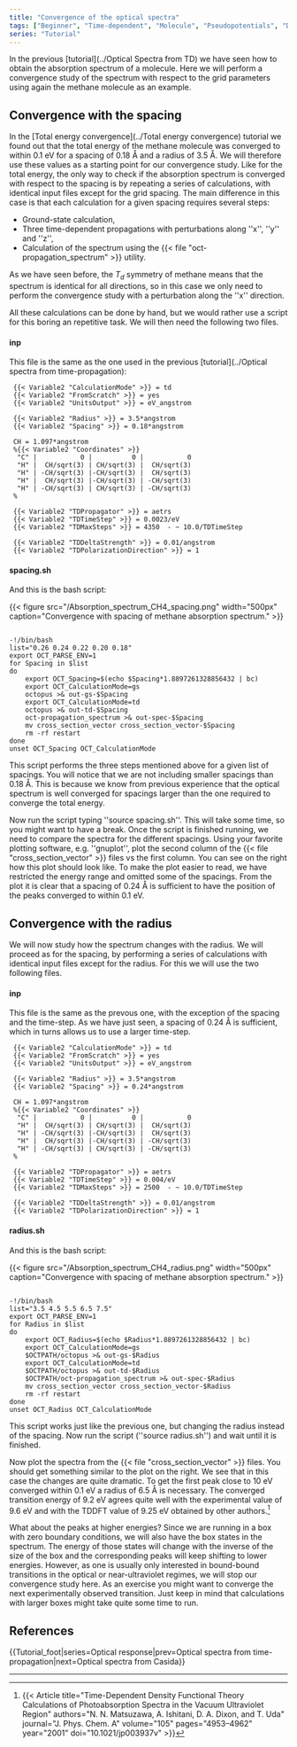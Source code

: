 ```yaml
---
title: "Convergence of the optical spectra"
tags: ["Beginner", "Time-dependent", "Molecule", "Pseudopotentials", "DFT", "Optical Absorption", "oct-propagation_spectrum"]
series: "Tutorial"
---
```



In the previous [tutorial](../Optical Spectra from TD) we have seen how to obtain the absorption spectrum of a molecule. Here we will perform a convergence study of the spectrum with respect to the grid parameters using again the methane molecule as an example.

##  Convergence with the spacing  

In the [Total energy convergence](../Total energy convergence) tutorial we found out that the total energy of the methane molecule was converged to within 0.1 eV for a spacing of 0.18 Å and a radius of 3.5 Å. We will therefore use these values as a starting point for our convergence study. Like for the total energy, the only way to check if the absorption spectrum is converged with respect to the spacing is by repeating a series of calculations, with identical input files except for the grid spacing. The main difference in this case is that each calculation for a given spacing requires several steps:

- Ground-state calculation,
- Three time-dependent propagations with perturbations along ''x'', ''y'' and ''z'', 
- Calculation of the spectrum using the {{< file "oct-propagation_spectrum" >}} utility.

As we have seen before, the $T_d$ symmetry of methane means that the spectrum is identical for all directions, so in this case we only need to perform the convergence study with a perturbation along the ''x'' direction.

All these calculations can be done by hand, but we would rather use a script for this boring an repetitive task. We will then need the following two files.

####  inp  
This file is the same as the one used in the previous [tutorial](../Optical spectra from time-propagation):
```text
 {{< Variable2 "CalculationMode" >}} = td
 {{< Variable2 "FromScratch" >}} = yes
 {{< Variable2 "UnitsOutput" >}} = eV_angstrom
 
 {{< Variable2 "Radius" >}} = 3.5*angstrom
 {{< Variable2 "Spacing" >}} = 0.18*angstrom
 
 CH = 1.097*angstrom
 %{{< Variable2 "Coordinates" >}}
  "C" |           0 |          0 |           0
  "H" |  CH/sqrt(3) | CH/sqrt(3) |  CH/sqrt(3)
  "H" | -CH/sqrt(3) |-CH/sqrt(3) |  CH/sqrt(3)
  "H" |  CH/sqrt(3) |-CH/sqrt(3) | -CH/sqrt(3)
  "H" | -CH/sqrt(3) | CH/sqrt(3) | -CH/sqrt(3)
 %
       
 {{< Variable2 "TDPropagator" >}} = aetrs
 {{< Variable2 "TDTimeStep" >}} = 0.0023/eV
 {{< Variable2 "TDMaxSteps" >}} = 4350  - ~ 10.0/TDTimeStep
 
 {{< Variable2 "TDDeltaStrength" >}} = 0.01/angstrom
 {{< Variable2 "TDPolarizationDirection" >}} = 1
```

####  spacing.sh  

And this is the bash script:

{{< figure src="/Absorption_spectrum_CH4_spacing.png" width="500px" caption="Convergence with spacing of methane absorption spectrum." >}}

```text

-!/bin/bash
list="0.26 0.24 0.22 0.20 0.18"
export OCT_PARSE_ENV=1
for Spacing in $list
do
    export OCT_Spacing=$(echo $Spacing*1.8897261328856432 | bc)
    export OCT_CalculationMode=gs
    octopus >& out-gs-$Spacing
    export OCT_CalculationMode=td
    octopus >& out-td-$Spacing
    oct-propagation_spectrum >& out-spec-$Spacing
    mv cross_section_vector cross_section_vector-$Spacing
    rm -rf restart
done
unset OCT_Spacing OCT_CalculationMode
```
</pre>

This script performs the three steps mentioned above for a given list of spacings. You will notice that we are not including smaller spacings than 0.18 Å. This is because we know from previous experience that the optical spectrum is well converged for spacings larger than the one required to converge the total energy.

Now run the script typing ''source spacing.sh''. This will take some time, so you might want to have a break. Once the script is finished running, we need to compare the spectra for the different spacings. Using your favorite plotting software, e.g. ''gnuplot'', plot the second column of the {{< file "cross_section_vector" >}} files vs the first column. You can see on the right how this plot should look like. To make the plot easier to read, we have restricted the energy range and omitted some of the spacings. From the plot it is clear that a spacing of 0.24 Å is sufficient to have the position of the peaks converged to within 0.1 eV.

##  Convergence with the radius  

We will now study how the spectrum changes with the radius. We will proceed as for the spacing, by performing a series of calculations with identical input files except for the radius. For this we will use the two following files. 

####  inp  
This file is the same as the prevous one, with the exception of the spacing and the time-step. As we have just seen, a spacing of 0.24 Å is sufficient, which in turns allows us to use a larger time-step.
```text
 {{< Variable2 "CalculationMode" >}} = td
 {{< Variable2 "FromScratch" >}} = yes
 {{< Variable2 "UnitsOutput" >}} = eV_angstrom
 
 {{< Variable2 "Radius" >}} = 3.5*angstrom
 {{< Variable2 "Spacing" >}} = 0.24*angstrom
 
 CH = 1.097*angstrom
 %{{< Variable2 "Coordinates" >}}
  "C" |           0 |          0 |           0
  "H" |  CH/sqrt(3) | CH/sqrt(3) |  CH/sqrt(3)
  "H" | -CH/sqrt(3) |-CH/sqrt(3) |  CH/sqrt(3)
  "H" |  CH/sqrt(3) |-CH/sqrt(3) | -CH/sqrt(3)
  "H" | -CH/sqrt(3) | CH/sqrt(3) | -CH/sqrt(3)
 %
       
 {{< Variable2 "TDPropagator" >}} = aetrs
 {{< Variable2 "TDTimeStep" >}} = 0.004/eV
 {{< Variable2 "TDMaxSteps" >}} = 2500  - ~ 10.0/TDTimeStep
 
 {{< Variable2 "TDDeltaStrength" >}} = 0.01/angstrom
 {{< Variable2 "TDPolarizationDirection" >}} = 1
```

####  radius.sh  

And this is the bash script:

{{< figure src="/Absorption_spectrum_CH4_radius.png" width="500px" caption="Convergence with spacing of methane absorption spectrum." >}}

```text

-!/bin/bash
list="3.5 4.5 5.5 6.5 7.5"
export OCT_PARSE_ENV=1
for Radius in $list
do
    export OCT_Radius=$(echo $Radius*1.8897261328856432 | bc)
    export OCT_CalculationMode=gs
    $OCTPATH/octopus >& out-gs-$Radius
    export OCT_CalculationMode=td
    $OCTPATH/octopus >& out-td-$Radius
    $OCTPATH/oct-propagation_spectrum >& out-spec-$Radius
    mv cross_section_vector cross_section_vector-$Radius
    rm -rf restart
done
unset OCT_Radius OCT_CalculationMode
```
</pre>
This script works just like the previous one, but changing the radius instead of the spacing. Now run the script (''source radius.sh'') and wait until it is finished.

Now plot the spectra from the {{< file "cross_section_vector" >}} files. You should get something similar to the plot on the right. We see that in this case the changes are quite dramatic. To get the first peak close to 10 eV converged within 0.1 eV a radius of 6.5 Å is necessary. The converged transition energy of 9.2 eV agrees quite well with the experimental value of 9.6 eV and with the TDDFT value of 9.25 eV obtained by other authors.[^footnote-1]


What about the peaks at higher energies? Since we are running in a box with zero boundary conditions, we will also have the box states in the spectrum. The energy of those states will change with the inverse of the size of the box and the corresponding peaks will keep shifting to lower energies. However, as one is usually only interested in bound-bound transitions in the optical or near-ultraviolet regimes, we will stop our convergence study here. As an exercise you might want to converge the next experimentally observed transition. Just keep in mind that calculations with larger boxes might take quite some time to run.

##  References  
<references/>

{{Tutorial_foot|series=Optical response|prev=Optical spectra from time-propagation|next=Optical spectra from Casida}}








---------------------------------------------
[^footnote-1]: {{< Article title="Time-Dependent Density Functional Theory Calculations of Photoabsorption Spectra in the Vacuum Ultraviolet Region" authors="N. N. Matsuzawa, A. Ishitani, D. A. Dixon, and T. Uda" journal="J. Phys. Chem. A" volume="105" pages="4953–4962" year="2001" doi="10.1021/jp003937v" >}}

